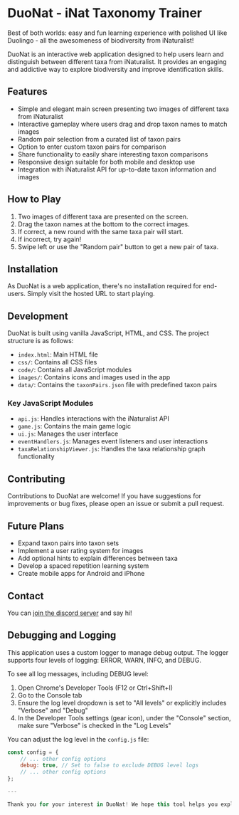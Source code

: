 # DuoNat - iNat Taxonomy Trainer

Best of both worlds: easy and fun learning experience with polished UI like Duolingo - all the awesomeness of biodiversity from iNaturalist!

DuoNat is an interactive web application designed to help users learn and distinguish between different taxa from iNaturalist. It provides an engaging and addictive way to explore biodiversity and improve identification skills.

## Features

- Simple and elegant main screen presenting two images of different taxa from iNaturalist
- Interactive gameplay where users drag and drop taxon names to match images
- Random pair selection from a curated list of taxon pairs
- Option to enter custom taxon pairs for comparison
- Share functionality to easily share interesting taxon comparisons
- Responsive design suitable for both mobile and desktop use
- Integration with iNaturalist API for up-to-date taxon information and images

## How to Play

1. Two images of different taxa are presented on the screen.
2. Drag the taxon names at the bottom to the correct images.
3. If correct, a new round with the same taxa pair will start.
4. If incorrect, try again!
5. Swipe left or use the "Random pair" button to get a new pair of taxa.

## Installation

As DuoNat is a web application, there's no installation required for end-users. Simply visit the hosted URL to start playing.

## Development

DuoNat is built using vanilla JavaScript, HTML, and CSS. The project structure is as follows:

- `index.html`: Main HTML file
- `css/`: Contains all CSS files
- `code/`: Contains all JavaScript modules
- `images/`: Contains icons and images used in the app
- `data/`: Contains the `taxonPairs.json` file with predefined taxon pairs

### Key JavaScript Modules

- `api.js`: Handles interactions with the iNaturalist API
- `game.js`: Contains the main game logic
- `ui.js`: Manages the user interface
- `eventHandlers.js`: Manages event listeners and user interactions
- `taxaRelationshipViewer.js`: Handles the taxa relationship graph functionality

## Contributing

Contributions to DuoNat are welcome! If you have suggestions for improvements or bug fixes, please open an issue or submit a pull request.

## Future Plans

- Expand taxon pairs into taxon sets
- Implement a user rating system for images
- Add optional hints to explain differences between taxa
- Develop a spaced repetition learning system
- Create mobile apps for Android and iPhone

## Contact

You can [join the discord server](https://discord.gg/DcWrhYHmeM) and say hi!

## Debugging and Logging

This application uses a custom logger to manage debug output. The logger supports four levels of logging: ERROR, WARN, INFO, and DEBUG.

To see all log messages, including DEBUG level:

1. Open Chrome's Developer Tools (F12 or Ctrl+Shift+I)
2. Go to the Console tab
3. Ensure the log level dropdown is set to "All levels" or explicitly includes "Verbose" and "Debug"
4. In the Developer Tools settings (gear icon), under the "Console" section, make sure "Verbose" is checked in the "Log Levels"

You can adjust the log level in the `config.js` file:

```javascript
const config = {
    // ... other config options
    debug: true, // Set to false to exclude DEBUG level logs
    // ... other config options
};

---

Thank you for your interest in DuoNat! We hope this tool helps you explore and learn about the amazing biodiversity on our planet.



